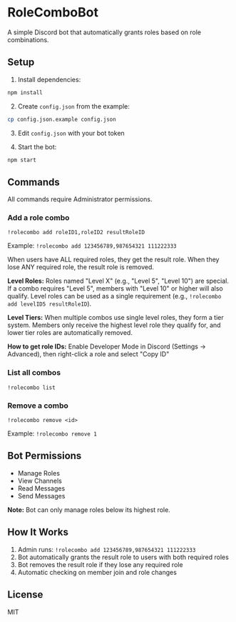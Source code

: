 # RoleComboBot

A simple Discord bot that automatically grants roles based on role combinations.

## Setup

1. Install dependencies:
```bash
npm install
```

2. Create `config.json` from the example:
```bash
cp config.json.example config.json
```

3. Edit `config.json` with your bot token

4. Start the bot:
```bash
npm start
```

## Commands

All commands require Administrator permissions.

### Add a role combo
```
!rolecombo add roleID1,roleID2 resultRoleID
```
Example: `!rolecombo add 123456789,987654321 111222333`

When users have ALL required roles, they get the result role.
When they lose ANY required role, the result role is removed.

**Level Roles:** Roles named "Level X" (e.g., "Level 5", "Level 10") are special. If a combo requires "Level 5", members with "Level 10" or higher will also qualify. Level roles can be used as a single requirement (e.g., `!rolecombo add levelID5 resultRoleID`).

**Level Tiers:** When multiple combos use single level roles, they form a tier system. Members only receive the highest level role they qualify for, and lower tier roles are automatically removed.

**How to get role IDs:** Enable Developer Mode in Discord (Settings → Advanced), then right-click a role and select "Copy ID"

### List all combos
```
!rolecombo list
```

### Remove a combo
```
!rolecombo remove <id>
```
Example: `!rolecombo remove 1`

## Bot Permissions

- Manage Roles
- View Channels
- Read Messages
- Send Messages

**Note:** Bot can only manage roles below its highest role.

## How It Works

1. Admin runs: `!rolecombo add 123456789,987654321 111222333`
2. Bot automatically grants the result role to users with both required roles
3. Bot removes the result role if they lose any required role
4. Automatic checking on member join and role changes

## License

MIT
